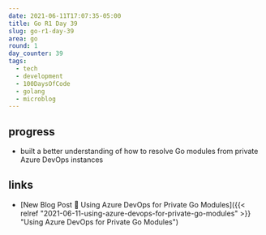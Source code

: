 ```yaml
---
date: 2021-06-11T17:07:35-05:00
title: Go R1 Day 39
slug: go-r1-day-39
area: go
round: 1
day_counter: 39
tags:
  - tech
  - development
  - 100DaysOfCode
  - golang
  - microblog
---
```


## progress

- built a better understanding of how to resolve Go modules from private Azure DevOps instances

## links

- [New Blog Post 🎉  Using Azure DevOps for Private Go Modules]({{< relref "2021-06-11-using-azure-devops-for-private-go-modules" >}} "Using Azure DevOps for Private Go Modules")
